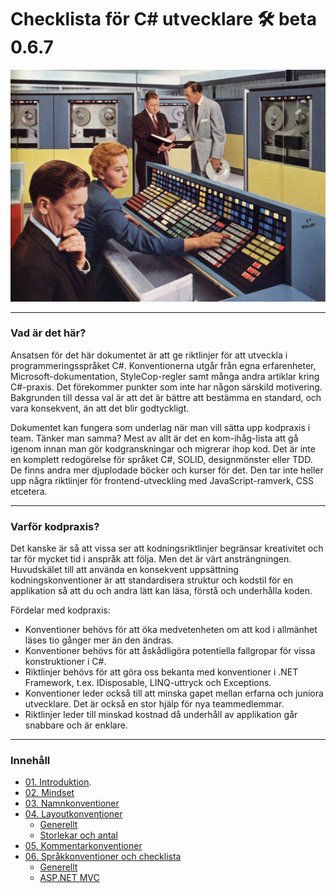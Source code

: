 # Checklista för C# utvecklare  🛠  beta 0.6.7
![RCA computer room 1959](Konventioner/Bilder/RCA-computer-room-1959.jpg)

***
### Vad är det här?
Ansatsen för det här dokumentet är att ge riktlinjer för att utveckla i programmeringsspråket C#. Konventionerna utgår från egna erfarenheter, Microsoft-dokumentation, StyleCop-regler samt många andra artiklar kring C#-praxis. Det förekommer punkter som inte har någon särskild motivering. Bakgrunden till dessa val är att det är bättre att bestämma en standard, och vara konsekvent, än att det blir godtyckligt.

Dokumentet kan fungera som underlag när man vill sätta upp kodpraxis i team. Tänker man samma? Mest av allt är det en kom-ihåg-lista att gå igenom innan man gör kodgranskningar och migrerar ihop kod. Det är inte en komplett redogörelse för språket C#, SOLID, designmönster eller TDD. De finns andra mer djuplodade böcker och kurser för det. Den tar inte heller upp några riktlinjer för frontend-utveckling med JavaScript-ramverk, CSS etcetera.

***
### Varför kodpraxis?
Det kanske är så att vissa ser att kodningsriktlinjer begränsar kreativitet och tar för mycket tid i anspråk att följa. Men det är värt ansträngningen. Huvudskälet till att använda en konsekvent uppsättning kodningskonventioner är att standardisera struktur och kodstil för en applikation så att du och andra lätt kan läsa, förstå och underhålla koden.

Fördelar med kodpraxis:
* Konventioner behövs för att öka medvetenheten om att kod i allmänhet läses tio gånger mer än den ändras.
* Konventioner behövs för att åskådligöra potentiella fallgropar för vissa konstruktioner i C#.
* Riktlinjer behövs för att göra oss bekanta med konventioner i .NET Framework, t.ex. IDisposable, LINQ-uttryck och Exceptions.
* Konventioner leder också till att minska gapet mellan erfarna och juniora utvecklare. Det är också en stor hjälp för nya teammedlemmar.
* Riktlinjer leder till minskad kostnad då underhåll av applikation går snabbare och är enklare.

***
### Innehåll
* [01. Introduktion](Konventioner/01-Introduktion.md). 
* [02. Mindset](Konventioner/02-Mindset.md)
* [03. Namnkonventioner](Konventioner/03-Namnkonventioner.md)
* [04. Layoutkonventioner](Konventioner/04-Layoutkonventioner.md)
    *  <a href="Konventioner\04-Layoutkonventioner.md#generellt" target="_blank">Generellt</a>
    *  <a href="Konventioner\04-Layoutkonventioner.md#storlekar-och-antal" target="_blank">Storlekar och antal</a>
* [05. Kommentarkonventioner](Konventioner/05-Kommentarkonventioner.md)  
* [06. Språkkonventioner och checklista](Konventioner/06-Sprakkonventioner_och_checklista.md)  
    * [Generellt](Konventioner/06-Sprakkonventioner_och_checklista.md#generellt)  
    * [ASP.NET MVC](Konventioner/06-Sprakkonventioner_och_checklista.md#aspnet-mvc)
